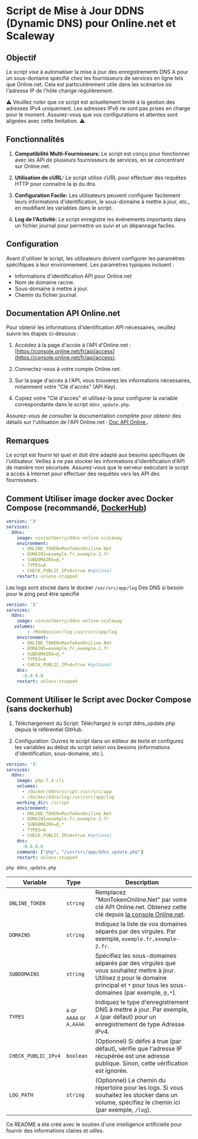 # Script de Mise à Jour DDNS (Dynamic DNS) pour Online.net et Scaleway

## Objectif

Le script vise à automatiser la mise à jour des enregistrements DNS A pour un sous-domaine spécifié chez les fournisseurs de services en ligne tels que Online.net. Cela est particulièrement utile dans les scénarios où l'adresse IP de l'hôte change régulièrement.

⚠️ Veuillez noter que ce script est actuellement limité à la gestion des adresses IPv4 uniquement. Les adresses IPv6 ne sont pas prises en charge pour le moment. Assurez-vous que vos configurations et attentes sont alignées avec cette limitation. ⚠️

## Fonctionnalités

1. **Compatibilité Multi-Fournisseurs:** Le script est conçu pour fonctionner avec les API de plusieurs fournisseurs de services, en se concentrant sur Online.net.

2. **Utilisation de cURL:** Le script utilise cURL pour effectuer des requêtes HTTP pour connaitre la ip du dns.

3. **Configuration Facile:** Les utilisateurs peuvent configurer facilement leurs informations d'identification, le sous-domaine à mettre à jour, etc., en modifiant les variables dans le script.

4. **Log de l'Activité:** Le script enregistre les événements importants dans un fichier journal pour permettre un suivi et un dépannage faciles.

## Configuration

Avant d'utiliser le script, les utilisateurs doivent configurer les paramètres spécifiques à leur environnement. Les paramètres typiques incluent :

- Informations d'identification API pour Online.net
- Nom de domaine racine.
- Sous-domaine à mettre à jour.
- Chemin du fichier journal.

## Documentation API Online.net

Pour obtenir les informations d'identification API nécessaires, veuillez suivre les étapes ci-dessous :

1. Accédez à la page d'accès à l'API d'Online.net : [https://console.online.net/fr/api/access](https://console.online.net/fr/api/access).

2. Connectez-vous à votre compte Online.net.

3. Sur la page d'accès à l'API, vous trouverez les informations nécessaires, notamment votre "Clé d'accès" (API Key).

4. Copiez votre "Clé d'accès" et utilisez-la pour configurer la variable correspondante dans le script `ddns_update.php`.

Assurez-vous de consulter la documentation complète pour obtenir des détails sur l'utilisation de l'API Online.net : [Doc API Online.](https://console.online.net/fr/api).

## Remarques
Le script est fourni tel quel et doit être adapté aux besoins spécifiques de l'utilisateur.
Veillez à ne pas stocker les informations d'identification d'API de manière non sécurisée.
Assurez-vous que le serveur exécutant le script a accès à Internet pour effectuer des requêtes vers les API des fournisseurs.

## Comment Utiliser image docker avec Docker Compose (recommandé, [DockerHub](https://hub.docker.com/r/vincentberry/ddns-online-scaleway))

````Dockercompose.yml
version: '3'
services:
  ddns:
    image: vincentberry/ddns-online-scaleway
    environment:
      - ONLINE_TOKEN=MonTokenOniline.Net
      - DOMAINS=exemple.fr,exemple-2.fr
      - SUBDOMAINS=@,*
      - TYPES=A
      - CHECK_PUBLIC_IPv4=true #optional
    restart: unless-stopped
````
Les  logs sont stocké dans le docker `/usr/src/app/log`
Des DNS si besoin pour le ping peut être spécifié 

````DockercomposeDns.yml
version: '3'
services:
  ddns:
    image: vincentberry/ddns-online-scaleway
   volumes:
        - /MonDossier/log:/usr/src/app/log
    environment:
      - ONLINE_TOKEN=MonTokenOniline.Net
      - DOMAINS=exemple.fr,exemple-2.fr
      - SUBDOMAINS=@,*
      - TYPES=A
      - CHECK_PUBLIC_IPv4=true #optional
    dns:
      -8.8.8.8
    restart: unless-stopped
````

## Comment Utiliser le Script avec Docker Compose (sans dockerhub)
1. Téléchargement du Script: Téléchargez le script ddns_update.php depuis le référentiel GitHub.

2. Configuration: Ouvrez le script dans un éditeur de texte et configurez les variables au début du script selon vos besoins (informations d'identification, sous-domaine, etc.).

````Dockercompose.yml
version: '3'
services:
  ddns:
    image: php:7.4-cli
    volumes:
      - /docker/ddns/script:/usr/src/app
      - /docker/ddns/log:/usr/src/app/log
    working_dir: /script
    environment:
      - ONLINE_TOKEN=MonTokenOniline.Net
      - DOMAINS=exemple.fr,exemple-2.fr
      - SUBDOMAINS=@,*
      - TYPES=A
      - CHECK_PUBLIC_IPv4=true #optional
    dns:
      -8.8.8.8
    command: ["php", "/usr/src/app/ddns_update.php"]
    restart: unless-stopped
````

```bash
php ddns_update.php
```

| Variable              | Type     | Description                                                                                                    |
| --------------------- | :------- | -------------------------------------------------------------------------------------------------------------- |
| `ONLINE_TOKEN`        | `string` | Remplacez "MonTokenOniline.Net" par votre clé API Online.net. Obtenez cette clé depuis [la console Online.net](https://console.online.net/fr/api/access). |
| `DOMAINS`             | `string` | Indiquez la liste de vos domaines séparés par des virgules. Par exemple, `exemple.fr,exemple-2.fr`.             |
| `SUBDOMAINS`          | `string` | Spécifiez les sous-domaines séparés par des virgules que vous souhaitez mettre à jour. Utilisez `@` pour le domaine principal et `*` pour tous les sous-domaines (par exemple, `@,*`). |
| `TYPES`               | `A` or  `AAAA` or `A,AAAA` | Indiquez le type d'enregistrement DNS à mettre à jour. Par exemple, `A`  (par défaut) pour un enregistrement de type Adresse IPv4. |
| `CHECK_PUBLIC_IPv4`   | `boolean` | (Optionnel) Si défini à true (par défaut), vérifie que l'adresse IP récupérée est une adresse publique. Sinon, cette vérification est ignorée. |
| `LOG_PATH`            | `string` | (Optionnel) Le chemin du répertoire pour les logs. Si vous souhaitez les stocker dans un volume, spécifiez le chemin ici (par exemple, `/log`). |

Ce README a été créé avec le soutien d'une intelligence artificielle pour fournir des informations claires et utiles.
